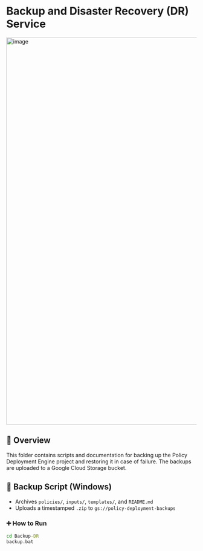# Backup and Disaster Recovery (DR) Service
<img width="1536" height="1024" alt="image" src="https://github.com/user-attachments/assets/9f5ef458-42dc-40c8-9f42-b39fdd1600d2" />

## 📌 Overview
This folder contains scripts and documentation for backing up the Policy Deployment Engine project and restoring it in case of failure. The backups are uploaded to a Google Cloud Storage bucket.

## 🔄 Backup Script (Windows)
- Archives `policies/`, `inputs/`, `templates/`, and `README.md`
- Uploads a timestamped `.zip` to `gs://policy-deployment-backups`

### ➕ How to Run
```cmd
cd Backup-DR
backup.bat
